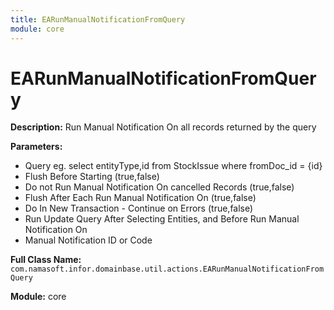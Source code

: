 ```yaml
---
title: EARunManualNotificationFromQuery
module: core
---
```


# EARunManualNotificationFromQuery

**Description:** Run Manual Notification On  all records returned by the query

**Parameters:**
- Query eg. select entityType,id from StockIssue where fromDoc_id = {id}
- Flush Before Starting (true,false)
- Do not Run Manual Notification On  cancelled Records (true,false)
- Flush After Each Run Manual Notification On  (true,false)
- Do In New Transaction - Continue on Errors (true,false)
- Run Update Query After Selecting Entities, and Before Run Manual Notification On 
- Manual Notification ID or Code

**Full Class Name:** `com.namasoft.infor.domainbase.util.actions.EARunManualNotificationFromQuery`

**Module:** core

